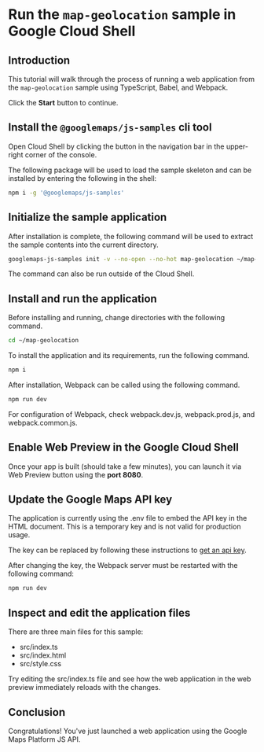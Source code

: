 # Run the `map-geolocation` sample in Google Cloud Shell

<walkthrough-tutorial-duration duration="10"/>

## Introduction

This tutorial will walk through the process of running a web application from
the `map-geolocation` sample using TypeScript, Babel, and Webpack.

Click the **Start** button to continue.

## Install the `@googlemaps/js-samples` cli tool

Open Cloud Shell by clicking the
<walkthrough-cloud-shell-icon></walkthrough-cloud-shell-icon> button in the
navigation bar in the upper-right corner of the console.

The following package will be used to load the sample skeleton and can be
installed by entering the following in the shell:

```bash
npm i -g '@googlemaps/js-samples'
```

## Initialize the sample application

After installation is complete, the following command will be used to extract
the sample contents into the current directory.

```bash
googlemaps-js-samples init -v --no-open --no-hot map-geolocation ~/map-geolocation
```

The command can also be run outside of the Cloud Shell.

## Install and run the application

Before installing and running, change directories with the following command.

```bash
cd ~/map-geolocation
```

To install the application and its requirements, run the following command.

```bash
npm i
```

After installation, Webpack can be called using the following command.

```bash
npm run dev
```

For configuration of Webpack, check
<walkthrough-editor-open-file filePath="map-geolocation/webpack.dev.js">webpack.dev.js</walkthrough-editor-open-file>,
<walkthrough-editor-open-file filePath="map-geolocation/webpack.prod.js">webpack.prod.js</walkthrough-editor-open-file>,
and
<walkthrough-editor-open-file filePath="map-geolocation/webpack.common.js">webpack.common.js</walkthrough-editor-open-file>.

## Enable Web Preview in the Google Cloud Shell

Once your app is built (should take a few minutes), you can launch it via
<walkthrough-spotlight-pointer target="cloudshell" spotlightId="devshell-web-preview-button">Web
Preview button</walkthrough-spotlight-pointer> using the **port 8080**.

## Update the Google Maps API key

The application is currently using the
<walkthrough-editor-open-file filePath="map-geolocation/.env">.env</walkthrough-editor-open-file>
file to embed the API key in the HTML document. This is a temporary key and is
not valid for production usage.

The key can be replaced by following these instructions to
[get an api key](https://developers.google.com/maps/documentation/javascript/get-api-key).

After changing the key, the Webpack server must be restarted with the following
command:

```bash
npm run dev
```

## Inspect and edit the application files

There are three main files for this sample:

*   <walkthrough-editor-open-file filePath="map-geolocation/src/index.ts">src/index.ts</walkthrough-editor-open-file>
*   <walkthrough-editor-open-file filePath="map-geolocation/src/index.html">src/index.html</walkthrough-editor-open-file>
*   <walkthrough-editor-open-file filePath="map-geolocation/src/style.css">src/style.css</walkthrough-editor-open-file>

Try editing the <walkthrough-editor-open-file filePath="map-geolocation/src/index.ts">src/index.ts</walkthrough-editor-open-file> file and see how the web application in the web preview immediately reloads with the changes.

## Conclusion

<walkthrough-conclusion-trophy></walkthrough-conclusion-trophy>

Congratulations! You've just launched a web application using the Google Maps
Platform JS API.

